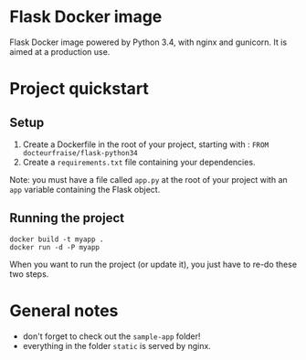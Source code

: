 # Flask Docker image

Flask Docker image powered by Python 3.4, with nginx and gunicorn. It is
aimed at a production use.

# Project quickstart

## Setup

1. Create a Dockerfile in the root of your project, starting with : `FROM docteurfraise/flask-python34`
2. Create a `requirements.txt` file containing your dependencies.

Note: you must have a file called `app.py` at the root of your project
with an `app` variable containing the Flask object.

## Running the project

```
docker build -t myapp .
docker run -d -P myapp
```

When you want to run the project (or update it), you just have to re-do these
two steps.

# General notes

- don't forget to check out the `sample-app` folder!
- everything in the folder `static` is served by nginx.